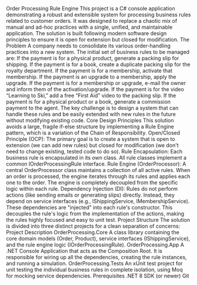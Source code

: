 Order Processing Rule Engine
This project is a C# console application demonstrating a robust and extensible system for processing business rules related to customer orders. It was designed to replace a chaotic mix of manual and ad-hoc practices with a single, unified, and maintainable application.
The solution is built following modern software design principles to ensure it is open for extension but closed for modification.
The Problem
A company needs to consolidate its various order-handling practices into a new system. The initial set of business rules to be managed are:
If the payment is for a physical product, generate a packing slip for shipping.
If the payment is for a book, create a duplicate packing slip for the royalty department.
If the payment is for a membership, activate that membership.
If the payment is an upgrade to a membership, apply the upgrade.
If the payment is for a membership or upgrade, e-mail the owner and inform them of the activation/upgrade.
If the payment is for the video “Learning to Ski,” add a free “First Aid” video to the packing slip.
If the payment is for a physical product or a book, generate a commission payment to the agent.
The key challenge is to design a system that can handle these rules and be easily extended with new rules in the future without modifying existing code.
Core Design Principles
This solution avoids a large, fragile if-else structure by implementing a Rule Engine pattern, which is a variation of the Chain of Responsibility.
Open/Closed Principle (OCP): The primary goal is to create a system that is open to extension (we can add new rules) but closed for modification (we don't need to change existing, tested code to do so).
Rule Encapsulation: Each business rule is encapsulated in its own class. All rule classes implement a common IOrderProcessingRule interface.
Rule Engine (OrderProcessor): A central OrderProcessor class maintains a collection of all active rules. When an order is processed, the engine iterates through its rules and applies each one to the order. The engine is completely decoupled from the specific logic within each rule.
Dependency Injection (DI): Rules do not perform actions (like sending emails or generating slips) directly. Instead, they depend on service interfaces (e.g., IShippingService, IMembershipService). These dependencies are "injected" into each rule's constructor. This decouples the rule's logic from the implementation of the actions, making the rules highly focused and easy to unit test.
Project Structure
The solution is divided into three distinct projects for a clean separation of concerns:
Project	Description
OrderProcessing.Core	A class library containing the core domain models (Order, Product), service interfaces (IShippingService), and the rule engine logic (IOrderProcessingRule).
OrderProcessing.App	A .NET Console Application that acts as the Composition Root. It is responsible for wiring up all the dependencies, creating the rule instances, and running a simulation.
OrderProcessing.Tests	An xUnit test project for unit testing the individual business rules in complete isolation, using Moq for mocking service dependencies.
Prerequisites
.NET 8 SDK (or newer)
Git
